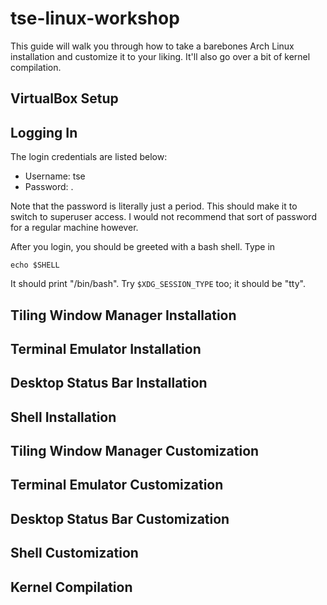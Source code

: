 # tse-linux-workshop

This guide will walk you through how to take a barebones Arch Linux installation
and customize it to your liking. It'll also go over a bit of kernel compilation.

## VirtualBox Setup

## Logging In

The login credentials are listed below:

* Username: tse
* Password: .

Note that the password is literally just a period. This should
make it to switch to superuser access. I would not recommend that sort of
password for a regular machine however.

After you login, you should be greeted with a bash shell. Type in

```
echo $SHELL
```

It should print "/bin/bash". Try `$XDG_SESSION_TYPE` too; it should be "tty".

## Tiling Window Manager Installation

## Terminal Emulator Installation

## Desktop Status Bar Installation

## Shell Installation

## Tiling Window Manager Customization

## Terminal Emulator Customization

## Desktop Status Bar Customization

## Shell Customization

## Kernel Compilation
